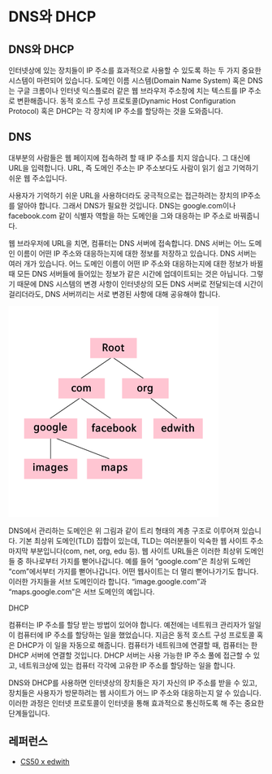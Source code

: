 # DNS와 DHCP

## DNS와 DHCP

인터넷상에 있는 장치들이 IP 주소를 효과적으로 사용할 수 있도록 하는 두 가지 중요한 시스템이 마련되어 있습니다. 도메인 이름 시스템(Domain Name System) 혹은 DNS는 구글 크롬이나 인터넷 익스플로러 같은 웹 브라우저 주소창에 치는 텍스트를 IP 주소로 변환해줍니다. 동적 호스트 구성 프로토콜(Dynamic Host Configuration Protocol) 혹은 DHCP는 각 장치에 IP 주소를 할당하는 것을 도와줍니다.

## DNS

대부분의 사람들은 웹 페이지에 접속하려 할 때 IP 주소를 치지 않습니다. 그 대신에 URL을 입력합니다. URL, 즉 도메인 주소는 IP 주소보다도 사람이 읽기 쉽고 기억하기 쉬운 웹 주소입니다.

사용자가 기억하기 쉬운 URL을 사용하더라도 궁극적으로는 접근하려는 장치의 IP주소를 알아야 합니다. 그래서 DNS가 필요한 것입니다. DNS는 google.com이나 facebook.com 같이 식별자 역할을 하는 도메인을 그와 대응하는 IP 주소로 바꿔줍니다.

웹 브라우저에 URL을 치면, 컴퓨터는 DNS 서버에 접속합니다. DNS 서버는 어느 도메인 이름이 어떤 IP 주소와 대응하는지에 대한 정보를 저장하고 있습니다. DNS 서버는 여러 개가 있습니다. 어느 도메인 이름이 어떤 IP 주소와 대응하는지에 대한 정보가 바뀔 때 모든 DNS 서버들에 들어있는 정보가 같은 시간에 업데이트되는 것은 아닙니다. 그렇기 때문에 DNS 시스템의 변경 사항이 인터넷상의 모든 DNS 서버로 전달되는데 시간이 걸리더라도, DNS 서버끼리는 서로 변경된 사항에 대해 공유해야 합니다.

![DNS](./dns.png)

DNS에서 관리하는 도메인은 위 그림과 같이 트리 형태의 계층 구조로 이루어져 있습니다. 기본 최상위 도메인(TLD) 집합이 있는데, TLD는 여러분들이 익숙한 웹 사이트 주소 마지막 부분입니다(com, net, org, edu 등). 웹 사이트 URL들은 이러한 최상위 도메인들 중 하나로부터 가지를 뻗어나갑니다. 예를 들어 “google.com”은 최상위 도메인 “com”에서부터 가지를 뻗어나갑니다. 어떤 웹사이트는 더 멀리 뻗어나가기도 합니다. 이러한 가지들을 서브 도메인이라 합니다. “image.google.com”과 “maps.google.com”은 서브 도메인의 예입니다.





DHCP

컴퓨터는 IP 주소를 할당 받는 방법이 있어야 합니다. 예전에는 네트워크 관리자가 일일이 컴퓨터에 IP 주소를 할당하는 일을 했었습니다. 지금은 동적 호스트 구성 프로토콜 혹은 DHCP가 이 일을 자동으로 해줍니다. 컴퓨터가 네트워크에 연결할 때, 컴퓨터는 한 DHCP 서버에 연결할 것입니다. DHCP 서버는 사용 가능한 IP 주소 풀에 접근할 수 있고, 네트워크상에 있는 컴퓨터 각각에 고유한 IP 주소를 할당하는 일을 합니다.

DNS와 DHCP를 사용하면 인터넷상의 장치들은 자기 자신의 IP 주소를 받을 수 있고, 장치들은 사용자가 방문하려는 웹 사이트가 어느 IP 주소와 대응하는지 알 수 있습니다. 이러한 과정은 인터넷 프로토콜이 인터넷을 통해 효과적으로 통신하도록 해 주는 중요한 단계들입니다.

## 레퍼런스

* [CS50 x edwith](https://www.edwith.org/cs50/lecture/22873/)